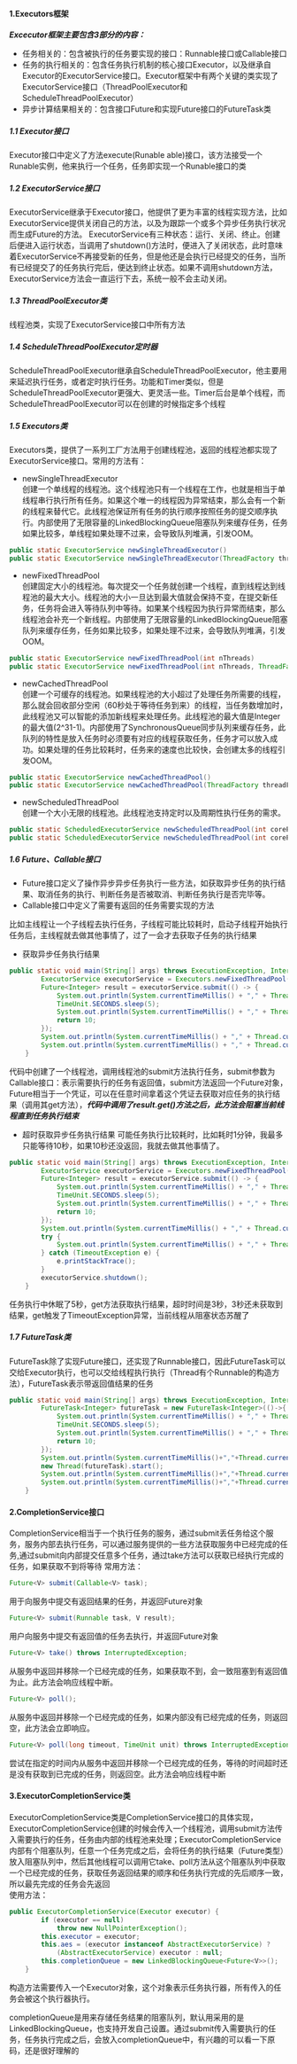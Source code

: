 #### 1.Executors框架
***Excecutor框架主要包含3部分的内容：***
- 任务相关的：包含被执行的任务要实现的接口：Runnable接口或Callable接口
- 任务的执行相关的：包含任务执行机制的核心接口Executor，以及继承自Executor的ExecutorService接口。Executor框架中有两个关键的类实现了ExecutorService接口（ThreadPoolExecutor和ScheduleThreadPoolExecutor）
- 异步计算结果相关的：包含接口Future和实现Future接口的FutureTask类

##### 1.1 Executor接口
Executor接口中定义了方法execute(Runable able)接口，该方法接受一个Runable实例，他来执行一个任务，任务即实现一个Runable接口的类
##### 1.2 ExecutorService接口
ExecutorService继承于Executor接口，他提供了更为丰富的线程实现方法，比如ExecutorService提供关闭自己的方法，以及为跟踪一个或多个异步任务执行状况而生成Future的方法。
ExecutorService有三种状态：运行、关闭、终止。创建后便进入运行状态，当调用了shutdown()方法时，便进入了关闭状态，此时意味着ExecutorService不再接受新的任务，但是他还是会执行已经提交的任务，当所有已经提交了的任务执行完后，便达到终止状态。如果不调用shutdown方法，ExecutorService方法会一直运行下去，系统一般不会主动关闭。
##### 1.3 ThreadPoolExecutor类
线程池类，实现了ExecutorService接口中所有方法
##### 1.4 ScheduleThreadPoolExecutor定时器
ScheduleThreadPoolExecutor继承自ScheduleThreadPoolExecutor，他主要用来延迟执行任务，或者定时执行任务。功能和Timer类似，但是ScheduleThreadPoolExecutor更强大、更灵活一些。Timer后台是单个线程，而ScheduleThreadPoolExecutor可以在创建的时候指定多个线程
##### 1.5 Executors类
Executors类，提供了一系列工厂方法用于创建线程池，返回的线程池都实现了ExecutorService接口。常用的方法有：
- newSingleThreadExecutor  
创建一个单线程的线程池。这个线程池只有一个线程在工作，也就是相当于单线程串行执行所有任务。如果这个唯一的线程因为异常结束，那么会有一个新的线程来替代它。此线程池保证所有任务的执行顺序按照任务的提交顺序执行。内部使用了无限容量的LinkedBlockingQueue阻塞队列来缓存任务，任务如果比较多，单线程如果处理不过来，会导致队列堆满，引发OOM。
```java
public static ExecutorService newSingleThreadExecutor()
public static ExecutorService newSingleThreadExecutor(ThreadFactory threadFactory)
```
- newFixedThreadPool  
创建固定大小的线程池。每次提交一个任务就创建一个线程，直到线程达到线程池的最大大小。线程池的大小一旦达到最大值就会保持不变，在提交新任务，任务将会进入等待队列中等待。如果某个线程因为执行异常而结束，那么线程池会补充一个新线程。内部使用了无限容量的LinkedBlockingQueue阻塞队列来缓存任务，任务如果比较多，如果处理不过来，会导致队列堆满，引发OOM。
```java
public static ExecutorService newFixedThreadPool(int nThreads)
public static ExecutorService newFixedThreadPool(int nThreads, ThreadFactory threadFactory)
```  
- newCachedThreadPool  
创建一个可缓存的线程池。如果线程池的大小超过了处理任务所需要的线程，
那么就会回收部分空闲（60秒处于等待任务到来）的线程，当任务数增加时，此线程池又可以智能的添加新线程来处理任务。此线程池的最大值是Integer的最大值(2^31-1)。内部使用了SynchronousQueue同步队列来缓存任务，此队列的特性是放入任务时必须要有对应的线程获取任务，任务才可以放入成功。如果处理的任务比较耗时，任务来的速度也比较快，会创建太多的线程引发OOM。
```java
public static ExecutorService newCachedThreadPool()
public static ExecutorService newCachedThreadPool(ThreadFactory threadFactory)
```
- newScheduledThreadPool  
创建一个大小无限的线程池。此线程池支持定时以及周期性执行任务的需求。
```java
public static ScheduledExecutorService newScheduledThreadPool(int corePoolSize)
public static ScheduledExecutorService newScheduledThreadPool(int corePoolSize, ThreadFactory threadFactory)
```

##### 1.6 Future、Callable接口
- Future接口定义了操作异步异步任务执行一些方法，如获取异步任务的执行结果、取消任务的执行、判断任务是否被取消、判断任务执行是否完毕等。
- Callable接口中定义了需要有返回的任务需要实现的方法  

比如主线程让一个子线程去执行任务，子线程可能比较耗时，启动子线程开始执行任务后，主线程就去做其他事情了，过了一会才去获取子任务的执行结果
- 获取异步任务执行结果
```java
public static void main(String[] args) throws ExecutionException, InterruptedException {
        ExecutorService executorService = Executors.newFixedThreadPool(1);
        Future<Integer> result = executorService.submit(() -> {
            System.out.println(System.currentTimeMillis() + "," + Thread.currentThread().getName()+",start!");
            TimeUnit.SECONDS.sleep(5);
            System.out.println(System.currentTimeMillis() + "," + Thread.currentThread().getName()+",end!");
            return 10;
        });
        System.out.println(System.currentTimeMillis() + "," + Thread.currentThread().getName());
        System.out.println(System.currentTimeMillis() + "," + Thread.currentThread().getName() + ",结果：" + result.get());
    }
```
代码中创建了一个线程池，调用线程池的submit方法执行任务，submit参数为Callable接口：表示需要执行的任务有返回值，submit方法返回一个Future对象，Future相当于一个凭证，可以在任意时间拿着这个凭证去获取对应任务的执行结果（调用其get方法），***代码中调用了result.get()方法之后，此方法会阻塞当前线程直到任务执行结束***
- 超时获取异步任务执行结果
可能任务执行比较耗时，比如耗时1分钟，我最多只能等待10秒，如果10秒还没返回，我就去做其他事情了。
```java
public static void main(String[] args) throws ExecutionException, InterruptedException {
        ExecutorService executorService = Executors.newFixedThreadPool(1);
        Future<Integer> result = executorService.submit(() -> {
            System.out.println(System.currentTimeMillis() + "," + Thread.currentThread().getName()+",start!");
            TimeUnit.SECONDS.sleep(5);
            System.out.println(System.currentTimeMillis() + "," + Thread.currentThread().getName()+",end!");
            return 10;
        });
        System.out.println(System.currentTimeMillis() + "," + Thread.currentThread().getName());
        try {
            System.out.println(System.currentTimeMillis() + "," + Thread.currentThread().getName() + ",结果：" + result.get(3,TimeUnit.SECONDS));
        } catch (TimeoutException e) {
            e.printStackTrace();
        }
        executorService.shutdown();
    }
```
任务执行中休眠了5秒，get方法获取执行结果，超时时间是3秒，3秒还未获取到结果，get触发了TimeoutException异常，当前线程从阻塞状态苏醒了
##### 1.7 FutureTask类
FutureTask除了实现Future接口，还实现了Runnable接口，因此FutureTask可以交给Executor执行，也可以交给线程执行执行（Thread有个Runnable的构造方法），FutureTask表示带返回值结果的任务
```java
public static void main(String[] args) throws ExecutionException, InterruptedException {
        FutureTask<Integer> futureTask = new FutureTask<Integer>(()->{
            System.out.println(System.currentTimeMillis() + "," + Thread.currentThread().getName()+",start!");
            TimeUnit.SECONDS.sleep(5);
            System.out.println(System.currentTimeMillis() + "," + Thread.currentThread().getName()+",end!");
            return 10;
        });
        System.out.println(System.currentTimeMillis()+","+Thread.currentThread().getName());
        new Thread(futureTask).start();
        System.out.println(System.currentTimeMillis()+","+Thread.currentThread().getName());
        System.out.println(System.currentTimeMillis()+","+Thread.currentThread().getName()+",结果:"+futureTask.get());
    }
```

#### 2.CompletionService接口
CompletionService相当于一个执行任务的服务，通过submit丢任务给这个服务，服务内部去执行任务，可以通过服务提供的一些方法获取服务中已经完成的任务,通过submit向内部提交任意多个任务，通过take方法可以获取已经执行完成的任务，如果获取不到将等待
常用方法：
```java
Future<V> submit(Callable<V> task);
```
用于向服务中提交有返回结果的任务，并返回Future对象
```java
Future<V> submit(Runnable task, V result);
```
用户向服务中提交有返回值的任务去执行，并返回Future对象
```java
Future<V> take() throws InterruptedException;
```
从服务中返回并移除一个已经完成的任务，如果获取不到，会一致阻塞到有返回值为止。此方法会响应线程中断。
```java
Future<V> poll();
```
从服务中返回并移除一个已经完成的任务，如果内部没有已经完成的任务，则返回空，此方法会立即响应。
```java
Future<V> poll(long timeout, TimeUnit unit) throws InterruptedException;
```
尝试在指定的时间内从服务中返回并移除一个已经完成的任务，等待的时间超时还是没有获取到已完成的任务，则返回空。此方法会响应线程中断
#### 3.ExecutorCompletionService类
ExecutorCompletionService类是CompletionService接口的具体实现，ExecutorCompletionService创建的时候会传入一个线程池，调用submit方法传入需要执行的任务，任务由内部的线程池来处理；ExecutorCompletionService内部有个阻塞队列，任意一个任务完成之后，会将任务的执行结果（Future类型）放入阻塞队列中，然后其他线程可以调用它take、poll方法从这个阻塞队列中获取一个已经完成的任务，获取任务返回结果的顺序和任务执行完成的先后顺序一致，所以最先完成的任务会先返回  
使用方法：
```java
public ExecutorCompletionService(Executor executor) {
        if (executor == null)
            throw new NullPointerException();
        this.executor = executor;
        this.aes = (executor instanceof AbstractExecutorService) ?
            (AbstractExecutorService) executor : null;
        this.completionQueue = new LinkedBlockingQueue<Future<V>>();
    }
```
构造方法需要传入一个Executor对象，这个对象表示任务执行器，所有传入的任务会被这个执行器执行。

completionQueue是用来存储任务结果的阻塞队列，默认用采用的是LinkedBlockingQueue，也支持开发自己设置。通过submit传入需要执行的任务，任务执行完成之后，会放入completionQueue中，有兴趣的可以看一下原码，还是很好理解的
